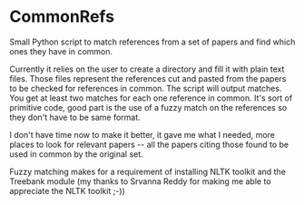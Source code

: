 # CommonRefs
Small Python script to match references from a set of papers and find which ones they have in common.

Currently it relies on the user to create a directory and fill it with plain text files. Those files represent the references cut and pasted from the papers to be checked for references in common. The script will output matches. You get at least two matches for each one reference in common. It's sort of primitive code, good part is the use of a fuzzy match on the references so they don't have to be same format.

I don't have time now to make it better, it gave me what I needed, more places to look for relevant papers -- all the papers citing those found to be used in common by the original set.

Fuzzy matching makes for a requirement of installing NLTK toolkit and the Treebank module (my thanks to Srvanna Reddy for making me able to appreciate the NLTK toolkit ;-))

